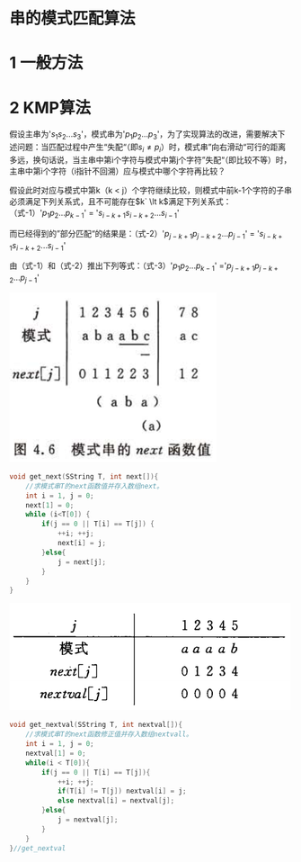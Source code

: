 # 串的模式匹配算法

# 1 一般方法

# 2 KMP算法

假设主串为'$s_1s_2...s_3$'，模式串为'$p_1p_2...p_3$'，为了实现算法的改进，需要解决下述问题：当匹配过程中产生“失配“（即$s_i \neq p_i$）时，模式串”向右滑动“可行的距离多远，换句话说，当主串中第i个字符与模式中第j个字符”失配“（即比较不等）时，主串中第i个字符（i指针不回溯）应与模式中哪个字符再比较？

假设此时对应与模式中第k（k < j）个字符继续比较，则模式中前k-1个字符的子串必须满足下列关系式，且不可能存在$k` \lt k$满足下列关系式：（式-1）'$p_1p_2...p_{k-1}$' = '$s_{i-k+1}s_{i-k+2}...s_{i-1}$'

而已经得到的”部分匹配“的结果是：（式-2）'$p_{j-k+1}p_{j-k+2}...p_{j-1}$' = '$s_{i-k+1}s_{i-k+2}...s_{i-1}$'

由（式-1）和（式-2）推出下列等式：（式-3）'$p_1p_2...p_{k-1}$' ='$p_{j-k+1}p_{j-k+2}...p_{j-1}$'

![](./media/dataStructure_string_20201113204742.png)

```c
void get_next(SString T, int next[]){
    //求模式串T的next函数值并存入数组next。
    int i = 1, j = 0; 
    next[1] = 0;
    while (i<T[0]) {
        if(j == 0 || T[i] == T[j]) {
            ++i; ++j;
            next[i] = j;
        }else{
            j = next[j];
        }
    }
}
```

![](./media/dataStructure_string_20201117162545.png)

```c
void get_nextval(SString T, int nextval[]){
    //求模式串T的next函数修正值并存入数组nextvall。
    int i = 1, j = 0;
    nextval[1] = 0;
    while(i < T[0]){
        if(j == 0 || T[i] == T[j]){
            ++i; ++j;
            if(T[i] != T[j]) nextval[i] = j;
            else nextval[i] = nextval[j];
        }else{
            j = nextval[j];
        }
    }
}//get_nextval
```


